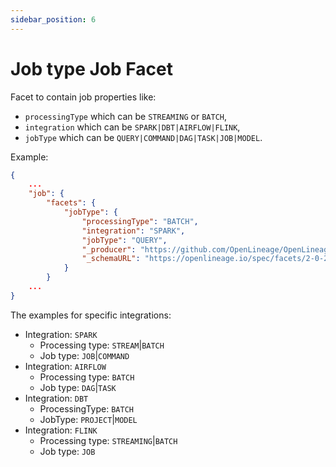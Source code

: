 ```yaml
---
sidebar_position: 6
---
```


# Job type Job Facet

Facet to contain job properties like: 
 * `processingType` which can be `STREAMING` or `BATCH`,
 * `integration` which can be `SPARK|DBT|AIRFLOW|FLINK`,
 * `jobType` which can be `QUERY|COMMAND|DAG|TASK|JOB|MODEL`.

Example:

```json
{
    ...
    "job": {
        "facets": {
            "jobType": {
                "processingType": "BATCH",
                "integration": "SPARK",
                "jobType": "QUERY",
                "_producer": "https://github.com/OpenLineage/OpenLineage/blob/v1-0-0/client",
                "_schemaURL": "https://openlineage.io/spec/facets/2-0-2/JobTypeJobFacet.json"
            }
        }
	...
}
```

The examples for specific integrations: 

 * Integration: `SPARK`
    * Processing type: `STREAM`|`BATCH`
    * Job type: `JOB`|`COMMAND`
 * Integration: `AIRFLOW`
    * Processing type: `BATCH`
    * Job type: `DAG`|`TASK`
 * Integration: `DBT`
    * ProcessingType: `BATCH`
    * JobType: `PROJECT`|`MODEL`
 * Integration: `FLINK`
    * Processing type: `STREAMING`|`BATCH`
    * Job type: `JOB`
